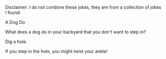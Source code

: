 Disclaimer: I do not condone these jokes, they are from a collection of jokes I found.

A Dog Do

What does a dog do in your backyard that you don't want to step in?

Dig a hole.


If you step in the hole, you might twist your ankle!

